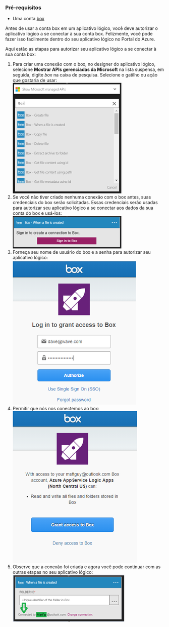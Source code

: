 ### Pré-requisitos

- Uma conta [box](http://box.com)  


Antes de usar a conta box em um aplicativo lógico, você deve autorizar o aplicativo lógico a se conectar à sua conta box. Felizmente, você pode fazer isso facilmente dentro do seu aplicativo lógico no Portal do Azure.

Aqui estão as etapas para autorizar seu aplicativo lógico a se conectar à sua conta box:
1. Para criar uma conexão com o box, no designer do aplicativo lógico, selecione **Mostrar APIs gerenciadas da Microsoft** na lista suspensa, em seguida, digite *box* na caixa de pesquisa. Selecione o gatilho ou ação que gostaria de usar:  
![etapa de criação de conexão com o box](./media/connectors-create-api-box/box-1.png)  
2. Se você não tiver criado nenhuma conexão com o box antes, suas credenciais do box serão solicitadas. Essas credenciais serão usadas para autorizar seu aplicativo lógico a se conectar aos dados da sua conta do box e usá-los:  
![etapa de criação de conexão com o box](./media/connectors-create-api-box/box-2.png)  
3. Forneça seu nome de usuário do box e a senha para autorizar seu aplicativo lógico:  
![etapa de criação de conexão com o box](./media/connectors-create-api-box/box-3.png)  
4. Permitir que nós nos conectemos ao box:  
![etapa de criação de conexão com o box](./media/connectors-create-api-box/box-4.png)  
5. Observe que a conexão foi criada e agora você pode continuar com as outras etapas no seu aplicativo lógico:  
![etapa de criação de conexão com o box](./media/connectors-create-api-box/box-5.png)  

<!---HONumber=AcomDC_0525_2016-->
